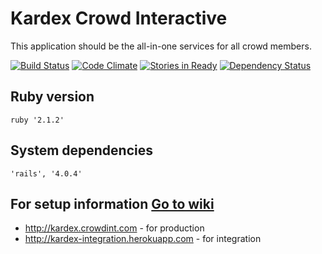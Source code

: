 # Kardex Crowd Interactive

This application should be the all-in-one services for all crowd members.

[![Build
Status](https://travis-ci.org/crowdint/kardex-crowdint-com.svg?branch=master)](https://travis-ci.org/crowdint/kardex-crowdint-com)
[![Code Climate](https://codeclimate.com/github/crowdint/kardex-crowdint-com/badges/gpa.svg)](https://codeclimate.com/github/crowdint/kardex-crowdint-com)
[![Stories in Ready](https://badge.waffle.io/crowdint/kardex-crowdint-com.png?label=ready&title=Ready)](https://waffle.io/crowdint/kardex-crowdint-com)
[![Dependency Status](https://gemnasium.com/crowdint/kardex-crowdint-com.svg)](https://gemnasium.com/crowdint/kardex-crowdint-com)

## Ruby version

    ruby '2.1.2'

## System dependencies

    'rails', '4.0.4'

## For setup information [Go to wiki](https://github.com/crowdint/kardex-crowdint-com/wiki)

* http://kardex.crowdint.com - for production
* http://kardex-integration.herokuapp.com - for integration
